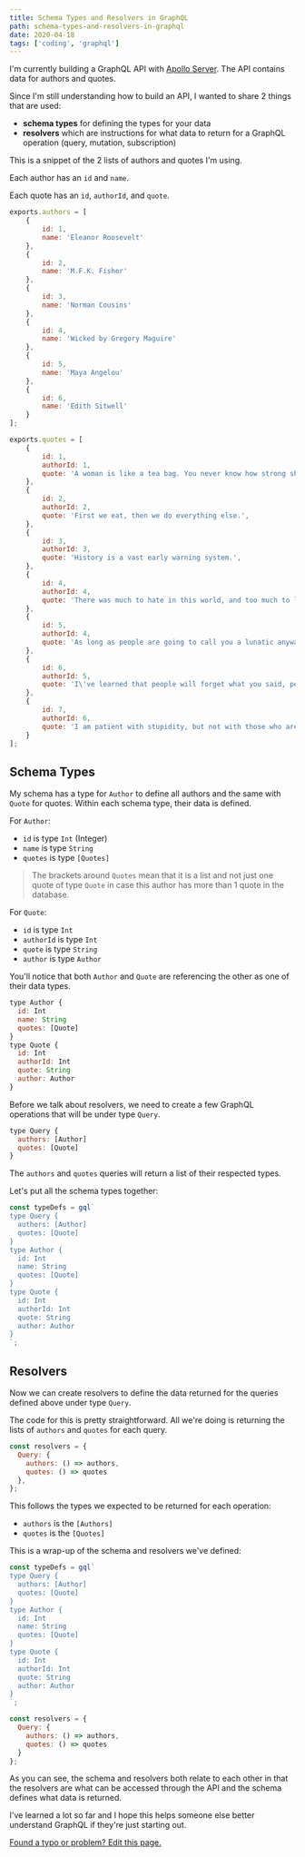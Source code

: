 ```yaml
---
title: Schema Types and Resolvers in GraphQL
path: schema-types-and-resolvers-in-graphql
date: 2020-04-18
tags: ['coding', 'graphql']
---
```


I'm currently building a GraphQL API with [Apollo Server](https://www.apollographql.com/docs/apollo-server/).
The API contains data for authors and quotes.

Since I'm still understanding how to build an API, I wanted to share 2 things that are used:
- **schema types** for defining the types for your data
- **resolvers** which are instructions for what data to return for a GraphQL operation (query, mutation, subscription)

This is a snippet of the 2 lists of authors and quotes I'm using.

Each author has an `id` and `name`.

Each quote has an `id`, `authorId`, and `quote`.

```js
exports.authors = [
    {
        id: 1,
        name: 'Eleanor Roosevelt'
    },
    {
        id: 2,
        name: 'M.F.K. Fisher'
    },
    {
        id: 3,
        name: 'Norman Cousins'
    },
    {
        id: 4,
        name: 'Wicked by Gregory Maguire'
    },
    {
        id: 5,
        name: 'Maya Angelou'
    },
    {
        id: 6,
        name: 'Edith Sitwell'
    }
];

exports.quotes = [
    {
        id: 1,
        authorId: 1,
        quote: 'A woman is like a tea bag. You never know how strong she is until she gets into hot water.',
    },
    {
        id: 2,
        authorId: 2,
        quote: 'First we eat, then we do everything else.',
    },
    {
        id: 3,
        authorId: 3,
        quote: 'History is a vast early warning system.',
    },
    {
        id: 4,
        authorId: 4,
        quote: 'There was much to hate in this world, and too much to love.'
    },
    {
        id: 5,
        authorId: 4,
        quote: 'As long as people are going to call you a lunatic anyway, why not get the benefit of it? It liberates you from convention.'
    },
    {
        id: 6,
        authorId: 5,
        quote: 'I\'ve learned that people will forget what you said, people will forget what you did, but people will never forget how you made them feel.'
    },
    {
        id: 7,
        authorId: 6,
        quote: 'I am patient with stupidity, but not with those who are proud of it.'
    }
];
```

## Schema Types

My schema has a type for `Author` to define all authors and the same with `Quote` for quotes. Within each schema type, their data is defined.

For `Author`:
- `id` is type `Int` (Integer)
- `name` is type `String`
- `quotes` is type `[Quotes]`
> The brackets around `Quotes` mean that it is a list and not just one quote of type `Quote` in case this author has more than 1 quote in the database.

For `Quote`:
- `id` is type `Int`
- `authorId` is type `Int`
- `quote` is type `String`
- `author` is type `Author`

You'll notice that both `Author` and `Quote` are referencing the other as one of their data types.

```js
type Author {
  id: Int
  name: String
  quotes: [Quote]
}
type Quote {
  id: Int
  authorId: Int
  quote: String
  author: Author
}
```

Before we talk about resolvers, we need to create a few GraphQL operations that will be under type `Query`.

```js
type Query {
  authors: [Author]
  quotes: [Quote]
}
```
The `authors` and `quotes` queries will return a list of their respected types.

Let's put all the schema types together:

```js
const typeDefs = gql`
type Query {
  authors: [Author]
  quotes: [Quote]
}
type Author {
  id: Int
  name: String
  quotes: [Quote]
}
type Quote {
  id: Int
  authorId: Int
  quote: String
  author: Author
}
`;
```

## Resolvers

Now we can create resolvers to define the data returned for the queries defined above under type `Query`.

The code for this is pretty straightforward. All we're doing is returning the lists of `authors` and `quotes` for each query.

```js
const resolvers = {
  Query: {
    authors: () => authors,
    quotes: () => quotes
  },
};
```

This follows the types we expected to be returned for each operation:

- `authors` is the `[Authors]`
- `quotes` is the `[Quotes]`

This is a wrap-up of the schema and resolvers we've defined:

```js
const typeDefs = gql`
type Query {
  authors: [Author]
  quotes: [Quote]
}
type Author {
  id: Int
  name: String
  quotes: [Quote]
}
type Quote {
  id: Int
  authorId: Int
  quote: String
  author: Author
}
`;

const resolvers = {
  Query: {
    authors: () => authors,
    quotes: () => quotes
  }
};
```

As you can see, the schema and resolvers both relate to each other in that the resolvers are what can be accessed through the API and the schema defines what data is returned.

I've learned a lot so far and I hope this helps someone else better understand GraphQL if they're just starting out.

[Found a typo or problem? Edit this page.]()
